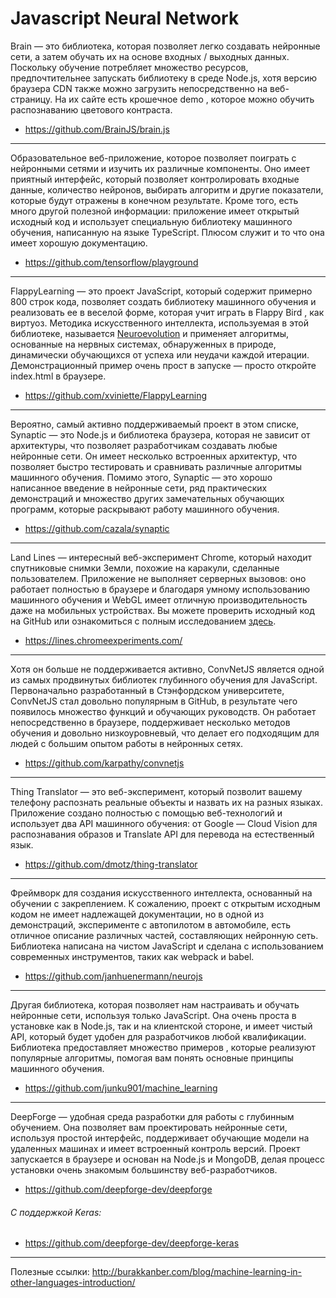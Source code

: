 # Javascript Neural Network

Brain — это библиотека, которая позволяет легко создавать нейронные сети, а затем обучать их на основе входных / выходных данных. Поскольку обучение потребляет множество ресурсов, предпочтительнее запускать библиотеку в среде Node.js, хотя версию браузера CDN также можно загрузить непосредственно на веб-страницу. На их сайте есть крошечное demo , которое можно обучить распознаванию цветового контраста.
- https://github.com/BrainJS/brain.js
---

Образовательное веб-приложение, которое позволяет поиграть с нейронными сетями и изучить их различные компоненты. Оно имеет приятный интерфейс, который позволяет контролировать входные данные, количество нейронов, выбирать алгоритм и другие показатели, которые будут отражены в конечном результате. Кроме того, есть много другой полезной информации: приложение имеет открытый исходный код и использует специальную библиотеку машинного обучения, написанную на языке TypeScript. Плюсом служит и то что она имеет хорошую документацию.
- https://github.com/tensorflow/playground
---

FlappyLearning — это проект JavaScript, который содержит примерно 800 строк кода, позволяет создать библиотеку машинного обучения и реализовать ее в веселой форме, которая учит играть в Flappy Bird , как виртуоз. Методика искусственного интеллекта, используемая в этой библиотеке, называется [Neuroevolution](http://www.scholarpedia.org/article/Neuroevolution) и применяет алгоритмы, основанные на нервных системах, обнаруженных в природе, динамически обучающихся от успеха или неудачи каждой итерации. Демонстрационный пример очень прост в запуске — просто откройте index.html в браузере.
- https://github.com/xviniette/FlappyLearning
---

Вероятно, самый активно поддерживаемый проект в этом списке, Synaptic — это Node.js и библиотека браузера, которая не зависит от архитектуры, что позволяет разработчикам создавать любые нейронные сети. Он имеет несколько встроенных архитектур, что позволяет быстро тестировать и сравнивать различные алгоритмы машинного обучения. Помимо этого, Synaptic — это хорошо написанное введение в нейронные сети, ряд практических демонстраций и множество других замечательных обучающих программ, которые раскрывают работу машинного обучения.
- https://github.com/cazala/synaptic
---

Land Lines — интересный веб-эксперимент Chrome, который находит спутниковые снимки Земли, похожие на каракули, сделанные пользователем. Приложение не выполняет серверных вызовов: оно работает полностью в браузере и благодаря умному использованию машинного обучения и WebGL имеет отличную производительность даже на мобильных устройствах. Вы можете проверить исходный код на GitHub или ознакомиться с полным исследованием [здесь](https://developers.google.com/web/showcase/2016/land-lines).
- https://lines.chromeexperiments.com/
---

Хотя он больше не поддерживается активно, ConvNetJS является одной из самых продвинутых библиотек глубинного обучения для JavaScript. Первоначально разработанный в Стэнфордском университете, ConvNetJS стал довольно популярным в GitHub, в результате чего появилось множество функций и обучающих руководств. Он работает непосредственно в браузере, поддерживает несколько методов обучения и довольно низкоуровневый, что делает его подходящим для людей с большим опытом работы в нейронных сетях.
- https://github.com/karpathy/convnetjs
---

Thing Translator — это веб-эксперимент, который позволит вашему телефону распознать реальные объекты и назвать их на разных языках. Приложение создано полностью с помощью веб-технологий и использует два API машинного обучения: от Google — Cloud Vision для распознавания образов и Translate API для перевода на естественный язык.
- https://github.com/dmotz/thing-translator
---

Фреймворк для создания искусственного интеллекта, основанный на обучении с закреплением. К сожалению, проект с открытым исходным кодом не имеет надлежащей документации, но в одной из демонстраций, эксперименте с автопилотом в автомобиле, есть отличное описание различных частей, составляющих нейронную сеть. Библиотека написана на чистом JavaScript и сделана с использованием современных инструментов, таких как webpack и babel.
- https://github.com/janhuenermann/neurojs
---

Другая библиотека, которая позволяет нам настраивать и обучать нейронные сети, используя только JavaScript. Она очень проста в установке как в Node.js, так и на клиентской стороне, и имеет чистый API, который будет удобен для разработчиков любой квалификации. Библиотека предоставляет множество примеров , которые реализуют популярные алгоритмы, помогая вам понять основные принципы машинного обучения.
- https://github.com/junku901/machine_learning
---

DeepForge — удобная среда разработки для работы с глубинным обучением. Она позволяет вам проектировать нейронные сети, используя простой интерфейс, поддерживает обучающие модели на удаленных машинах и имеет встроенный контроль версий. Проект запускается в браузере и основан на Node.js и MongoDB, делая процесс установки очень знакомым большинству веб-разработчиков.
- https://github.com/deepforge-dev/deepforge

###### C поддержкой Keras:
- https://github.com/deepforge-dev/deepforge-keras
---

Полезные ссылки:
http://burakkanber.com/blog/machine-learning-in-other-languages-introduction/


